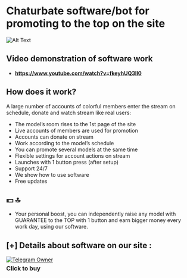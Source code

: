 # Chaturbate software/bot for promoting to the top on the site



![Alt Text](https://i.ibb.co/fCGmBtx/image.png)

## Video demonstration of software work

- **https://www.youtube.com/watch?v=fkeyhUQ3lI0**
  
## How does it work?
A large number of accounts of colorful members enter the stream on schedule, donate and watch stream like real users:

- The model’s room rises to the 1st page of the site
- Live accounts of members are used for promotion
- Accounts can donate on stream
- Work according to the model’s schedule
- You can promote several models at the same time
- Flexible settings for account actions on stream
- Launches with 1 button press (after setup)
- Support 24/7
- We show how to use software
- Free updates

## 💵 🔝

- Your personal boost, you can independently raise any model with GUARANTEE to the TOP with 1 button and earn bigger money every work day, using our software.


## [+] Details about software on our site :
  <div>
    <a href="https://webmodelstraffic.com/chaturbate-software">
      <img src="https://img.shields.io/badge/webmodelstraffic-👤-blue?style=for-the-badge&logo=telegram" alt="Telegram Owner">
    </a>
    <p style="font-weight: bold; font-size: 16px; margin: 5px 0;">Click to buy</p>
  </div>
</div>
